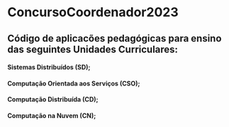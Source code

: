# ConcursoCoordenador2023
## Código de aplicacões pedagógicas para ensino das seguintes Unidades Curriculares:
#### Sistemas Distribuídos (SD);
#### Computação Orientada aos Serviços (CSO);
#### Computação Distribuída (CD);
#### Computação na Nuvem (CN);
 
 
